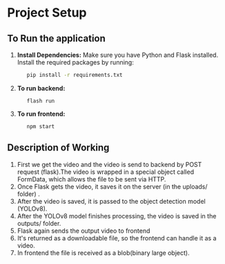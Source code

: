 # Project Setup

## To Run the application

1. **Install Dependencies:**
   Make sure you have Python and Flask installed. Install the required packages by running:

   ```bash
      pip install -r requirements.txt
2. **To run backend:** 
   ```
      flash run
3. **To run frontend:**
   ```
      npm start
## Description of Working
  1. First we get the video and the video is send to backend by POST request (flask).The video is wrapped in a special object called FormData, which allows the file to be sent via HTTP.
  2. Once Flask gets the video, it saves it on the server (in the uploads/ folder) .
  3. After the video is saved, it is passed to the object detection model (YOLOv8).
  4. After the YOLOv8 model finishes processing, the video is saved in the outputs/ folder.
  5. Flask again sends the output video to frontend
  6. It's returned as a downloadable file, so the frontend can handle it as a video.
  7. In frontend the file is received as a blob(binary large object).
   
